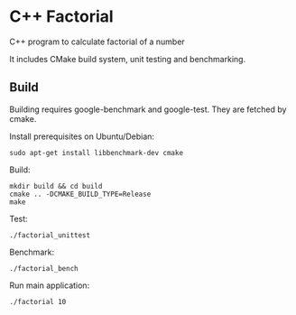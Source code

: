 # C++ Factorial

C++ program to calculate factorial of a number

It includes CMake build system, unit testing and benchmarking.

## Build

Building requires google-benchmark and google-test.
They are fetched by cmake.

Install prerequisites on Ubuntu/Debian:
```
sudo apt-get install libbenchmark-dev cmake
```

Build:
```
mkdir build && cd build
cmake .. -DCMAKE_BUILD_TYPE=Release
make
```

Test:
```
./factorial_unittest
```

Benchmark:
```
./factorial_bench
```

Run main application:
```
./factorial 10
```
